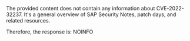 The provided content does not contain any information about CVE-2022-32237. It's a general overview of SAP Security Notes, patch days, and related resources.

Therefore, the response is:
NOINFO